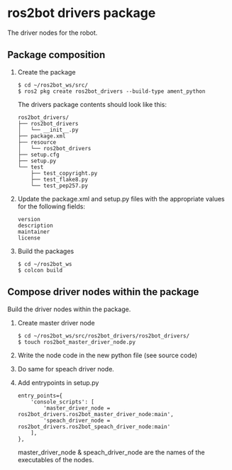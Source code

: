 # ros2bot drivers package

The driver nodes for the robot.

## Package composition

1.  Create the package

    ```
    $ cd ~/ros2bot_ws/src/
    $ ros2 pkg create ros2bot_drivers --build-type ament_python 
    ```

    The drivers package contents should look like this:

    ```
    ros2bot_drivers/
    ├── ros2bot_drivers
    │   └── __init__.py
    ├── package.xml
    ├── resource
    │   └── ros2bot_drivers
    ├── setup.cfg
    ├── setup.py
    └── test
        ├── test_copyright.py
        ├── test_flake8.py
        └── test_pep257.py
    ```

2.  Update the package.xml and setup.py files with the appropriate values for the following fields:

    ```
    version
    description
    maintainer
    license

    ```

3.  Build the packages

    ```
    $ cd ~/ros2bot_ws
    $ colcon build
    ```

## Compose driver nodes within the package

Build the driver nodes within the package.

1.  Create master driver node

    ```
    $ cd ~/ros2bot_ws/src/ros2bot_drivers/ros2bot_drivers/
    $ touch ros2bot_master_driver_node.py
    ```

2.  Write the node code in the new python file (see source code)

3.  Do same for speach driver node.

4.  Add entrypoints in setup.py

    ```
    entry_points={
        'console_scripts': [
            'master_driver_node = ros2bot_drivers.ros2bot_master_driver_node:main',
            'speach_driver_node = ros2bot_drivers.ros2bot_speach_driver_node:main'
        ],
    },
    ```

    master_driver_node & speach_driver_node are the names of the executables of the nodes.

